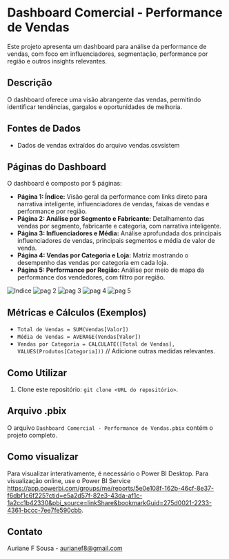 # Dashboard Comercial - Performance de Vendas

Este projeto apresenta um dashboard para análise da performance de vendas, com foco em influenciadores, segmentação, performance por região e outros insights relevantes.

## Descrição

O dashboard oferece uma visão abrangente das vendas, permitindo identificar tendências, gargalos e oportunidades de melhoria.

## Fontes de Dados

*   Dados de vendas extraídos do arquivo vendas.csvsistem

## Páginas do Dashboard

O dashboard é composto por 5 páginas:

*   **Página 1: Índice:** Visão geral da performance com links direto para narrativa inteligente, influenciadores de vendas, faixas de vendas e performance por região.
*   **Página 2: Análise por Segmento e Fabricante:** Detalhamento das vendas por segmento, fabricante e categoria, com narrativa inteligente.
*   **Página 3: Influenciadores e Média:** Análise aprofundada dos principais influenciadores de vendas, principais segmentos e média de valor de venda.
*   **Página 4: Vendas por Categoria e Loja:** Matriz mostrando o desempenho das vendas por categoria em cada loja.
*   **Página 5: Performance por Região:** Análise por meio de mapa da performance dos vendedores, com filtro por região.

![Indice](https://github.com/user-attachments/assets/c49bc286-2f96-44c9-93f9-e9eed4f43297)
![pag 2](https://github.com/user-attachments/assets/8ab68ff3-de08-4381-ae1e-93dcbb77a51d)
![pag 3](https://github.com/user-attachments/assets/567c98e7-d3cb-4950-9538-2e8b36e2a5eb)
![pag 4](https://github.com/user-attachments/assets/667d0e65-3e3b-49a7-bfae-1fe3439fe3c7)
![pag 5](https://github.com/user-attachments/assets/60d06320-6352-4442-b5ef-6684f4911e97)


## Métricas e Cálculos (Exemplos)

*   `Total de Vendas = SUM(Vendas[Valor])`
*   `Média de Vendas = AVERAGE(Vendas[Valor])`
*   `Vendas por Categoria = CALCULATE([Total de Vendas], VALUES(Produtos[Categoria]))`
// Adicione outras medidas relevantes.

## Como Utilizar

1.  Clone este repositório: `git clone <URL do repositório>`.
   
## Arquivo .pbix

O arquivo `Dashboard Comercial - Performance de Vendas.pbix` contém o projeto completo.

## Como visualizar

Para visualizar interativamente, é necessário o Power BI Desktop. Para visualização online, use o Power BI Service https://app.powerbi.com/groups/me/reports/5e0e108f-162b-46cf-8e37-f6dbf1c6f225?ctid=e5a2d57f-82e3-43da-af1c-1a2cc1b42330&pbi_source=linkShare&bookmarkGuid=275d0021-2233-4361-bccc-7ee7fe590cbb.

## Contato

Auriane F Sousa - aurianef8@gmail.com

